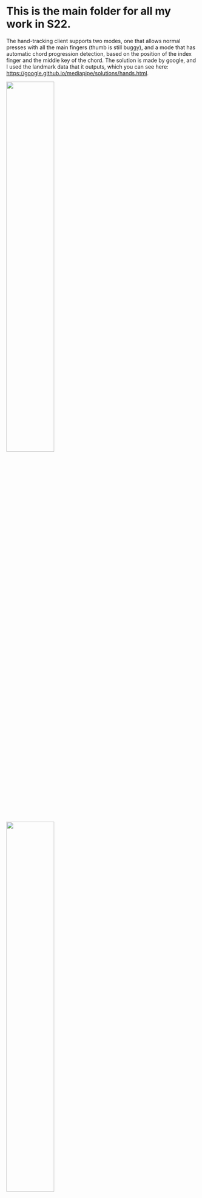 # This is the main folder for all my work in S22.
The hand-tracking client supports two modes, one that allows normal presses with all the main fingers (thumb is still buggy), and a mode that has automatic chord progression detection, based on the position of the index finger and the middle key of the chord. The solution is made by google, and I used the landmark data that it outputs, which you can see here: https://google.github.io/mediapipe/solutions/hands.html.

<img src="https://cdn.discordapp.com/attachments/599549030707625985/983985858401148988/unknown.png" width=50% height=50%>
<img src="https://cdn.discordapp.com/attachments/599549030707625985/983986413383061514/unknown.png" width=50% height=50%>

###### Above: A normal keystroke in mode 0, where in mode 1 a lightly blue hover outline of a chord appears.

# Here's the files included in this folder.
In order to start the app, please run the server using `./run.sh lab/OSC_server.cpp`
Then run the python app `main_client.py`, either through a debugger or terminal.

You should be able to find more details on setting parameters and presets in `func.py` and `OSC_server.cpp`.

## All libs and components to run the app successfully

`func.py` - processing functions for the hand landmarks

`hands.py` - mediapipe's hand solution, but put into a function that accepts a client.

`main_client.py` - main executable. This is the client that will send hand-tracking messages over UDP to allolib. RUN THIS.

`chords.py` - With courtesy from Ryan He in S22, this is the python-equivalent of his chord progression vector/map. The original is under sample/chords.hpp.

`OSC_server.cpp` - this is the allolib OSC server that MUST be concurrently running with main_client.py in order to receive messages. RUN THIS.

`piano.hpp` - This is a helper library that I wrote that handles the piano gui entirely. This allows customizable animation effects, i.e. decay time for key highlighting, key colors, number of keys, key width, etc. 

## Minor files for demonstration/plug and play.

`SineEnv.cpp` or `SubSyn.cpp` - this is where the voice comes from. Can be interchanged with other sound files, just make sure you import a valid SynthVoice. SubSyn.cpp is a personal attempt at an acoustic piano sound. However, with limited time I could only wrap my head around the basics of synthesizing one, and left it incomplete.

`sample/osc_client.py` - a really barebones client that will send UDP.

`sample/010_SimpleSineEnv.cpp` - demonstration file that I based alot of the sound features from.

## Further notes

This application has been a rough series of debugging sessions after one and every iteration of an idea. There exists many parameters inside func.py with proper documentation to help someone 'calibrate' the system to their needs, but I reckon that this won't be enough. Always does a miniscule bug, a single line of code act ujp every now and then. And sometimes, the detection for presses can be quite sporadic if the position straddles the border between two notes, or two states- leading to a spasm of sounds. This is just to preface that this app is FAR from perfect, but it's the best state I could get it in. I am severely limited by my knowledge in ML, and the speed of my laptop.

If it does work for someone, that will be a dream come true for me.
